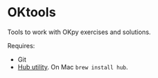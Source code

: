 # OKtools

Tools to work with OKpy exercises and solutions.

Requires:

* Git
* [Hub utility](https://hub.github.com).  On Mac `brew install hub`.
